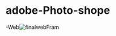 # adobe-Photo-shope
-Web![finalwebFram](https://user-images.githubusercontent.com/110981715/201603431-11b3506d-0a9e-4d06-a37c-fa2e0e558946.png)
